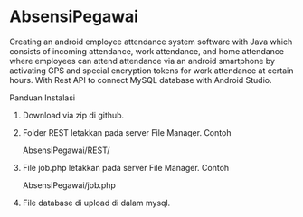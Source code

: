 # AbsensiPegawai

Creating an android employee attendance system software with Java which consists of incoming attendance, work attendance, and home attendance where employees can attend attendance via an android smartphone by activating GPS and special encryption tokens for work attendance at certain hours. With Rest API to connect MySQL database with Android Studio.


Panduan Instalasi

1. Download via zip di github.
2. Folder REST letakkan pada server File Manager. Contoh
    
    AbsensiPegawai/REST/

3. File job.php letakkan pada server File Manager. Contoh

    AbsensiPegawai/job.php

4. File database di upload di dalam mysql.
